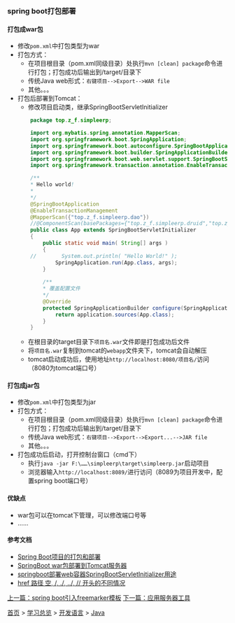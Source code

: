 ### spring boot打包部署

#### 打包成war包
* 修改`pom.xml`中打包类型为war
* 打包方式：
    * 在项目根目录（pom.xml同级目录）处执行`mvn [clean] package`命令进行打包；打包成功后输出到/target/目录下
    * 传统Java web形式：`右键项目-->Export-->WAR file`
    * 其他。。。
* 打包后部署到Tomcat：
    * 修改项目启动类，继承SpringBootServletInitializer
    ```java
        package top.z_f.simpleerp;

        import org.mybatis.spring.annotation.MapperScan;
        import org.springframework.boot.SpringApplication;
        import org.springframework.boot.autoconfigure.SpringBootApplication;
        import org.springframework.boot.builder.SpringApplicationBuilder;
        import org.springframework.boot.web.servlet.support.SpringBootServletInitializer;
        import org.springframework.transaction.annotation.EnableTransactionManagement;

        /**
        * Hello world!
        *
        */
        @SpringBootApplication
        @EnableTransactionManagement
        @MapperScan({"top.z_f.simpleerp.dao"})
        //@ComponentScan(basePackages={"top.z_f.simpleerp.druid","top.z_f.simpleerp.controller","top.z_f.simpleerp.service"})
        public class App extends SpringBootServletInitializer
        {
            public static void main( String[] args )
            {
        //        System.out.println( "Hello World!" );
                SpringApplication.run(App.class, args);
            }
            
            /**
            * 覆盖配置文件
            */
            @Override
            protected SpringApplicationBuilder configure(SpringApplicationBuilder application) {
                return application.sources(App.class);
            }
        }
    ```
    * 在根目录的target目录下`项目名.war`文件即是打包成功后文件
    * 将`项目名.war`复制到tomcat的`webapp`文件夹下，tomcat会自动解压
    * tomcat启动成功后，使用地址`http://localhost:8080/项目名/`访问（8080为tomcat端口号）

#### 打包成jar包
* 修改`pom.xml`中打包类型为jar
* 打包方式：
    * 在项目根目录（pom.xml同级目录）处执行`mvn [clean] package`命令进行打包；打包成功后输出到/target/目录下
    * 传统Java web形式：`右键项目-->Export-->Export...-->JAR file`
    * 其他。。。
* 打包成功后启动，打开控制台窗口（cmd下）
    * 执行`java -jar F:\……\simpleerp\target\simpleerp.jar`启动项目
    * 浏览器输入`http://localhost:8089/`进行访问（8089为项目开发中，配置spring boot端口号）

#### 优缺点
* war包可以在tomcat下管理，可以修改端口号等
* ……

#### 参考文档
* [Spring Boot项目的打包和部署](https://www.cnblogs.com/larryzeal/p/6253356.html)
* [SpringBoot war包部署到Tomcat服务器](https://www.cnblogs.com/gdpuzxs/p/7224959.html)
* [springboot部署web容器SpringBootServletInitializer用途](https://blog.csdn.net/luckyzsion/article/details/81135438)
* [href 路径 空, /, ./, ../, // 开头的不同情况](https://blog.csdn.net/weixin_42508745/article/details/82628353)

[上一篇：spring boot引入freemarker模板](201905008.md) [下一篇：应用服务器工具](201906002.md)  
  
[首页](../../README.md) > [学习总览](../../introduction/studyCatalogList.md) > [开发语言](../developmentLanguage/developmentLanguage.md) > [Java](java.md) 
